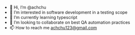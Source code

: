 - 👋 Hi, I’m @achchu
- 👀 I’m interested in software development in a testing scope
- 🌱 I’m currently learning typescript
- 💞️ I’m looking to collaborate on best QA automation practices
- 📫 How to reach me achchu123@gmail.com

<!---
achchu/achchu is a ✨ special ✨ repository because its `README.md` (this file) appears on your GitHub profile.
You can click the Preview link to take a look at your changes.
--->
